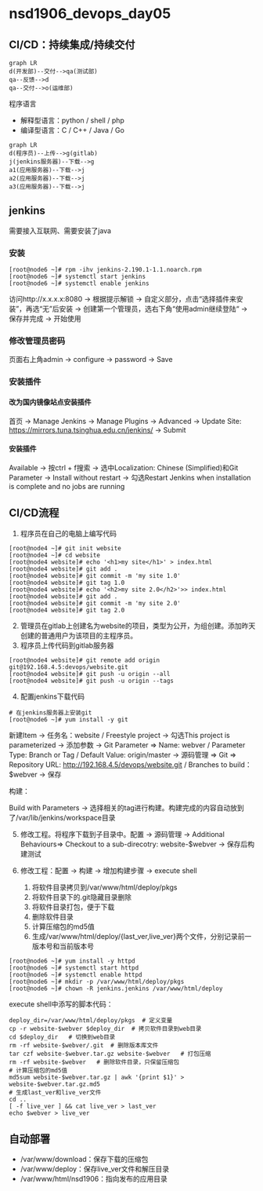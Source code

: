 # nsd1906_devops_day05

## CI/CD：持续集成/持续交付

```mermaid
graph LR
d(开发部)--交付-->qa(测试部)
qa--反馈-->d
qa--交付-->o(运维部)
```

程序语言

- 解释型语言：python / shell / php
- 编译型语言：C / C++ / Java / Go

```mermaid
graph LR
d(程序员)--上传-->g(gitlab)
j(jenkins服务器)--下载-->g
a1(应用服务器)--下载-->j
a2(应用服务器)--下载-->j
a3(应用服务器)--下载-->j
```

## jenkins

需要接入互联网、需要安装了java

### 安装

```shell
[root@node6 ~]# rpm -ihv jenkins-2.190.1-1.1.noarch.rpm 
[root@node6 ~]# systemctl start jenkins
[root@node6 ~]# systemctl enable jenkins
```

访问http://x.x.x.x:8080 -> 根据提示解锁 -> 自定义部分，点击“选择插件来安装”，再选“无”后安装 -> 创建第一个管理员，选右下角“使用admin继续登陆“ -> 保存并完成 -> 开始使用

### 修改管理员密码

页面右上角admin -> configure -> password -> Save

### 安装插件

#### 改为国内镜像站点安装插件

首页 -> Manage Jenkins -> Manage Plugins -> Advanced -> Update Site: https://mirrors.tuna.tsinghua.edu.cn/jenkins/ -> Submit

#### 安装插件

Available -> 按ctrl + f搜索 -> 选中Localization: Chinese (Simplified)和Git Parameter -> Install without restart -> 勾选Restart Jenkins when installation is complete and no jobs are running



## CI/CD流程

1. 程序员在自己的电脑上编写代码

```shell
[root@node4 ~]# git init website
[root@node4 ~]# cd website
[root@node4 website]# echo '<h1>my site</h1>' > index.html
[root@node4 website]# git add .
[root@node4 website]# git commit -m 'my site 1.0'
[root@node4 website]# git tag 1.0
[root@node4 website]# echo '<h2>my site 2.0</h2>'>> index.html 
[root@node4 website]# git add .
[root@node4 website]# git commit -m 'my site 2.0'
[root@node4 website]# git tag 2.0
```

2. 管理员在gitlab上创建名为website的项目，类型为公开，为组创建。添加昨天创建的普通用户为该项目的主程序员。
3. 程序员上传代码到gitlab服务器

```shell
[root@node4 website]# git remote add origin git@192.168.4.5:devops/website.git
[root@node4 website]# git push -u origin --all
[root@node4 website]# git push -u origin --tags
```

4. 配置jenkins下载代码

```shell
# 在jenkins服务器上安装git
[root@node6 ~]# yum install -y git
```

新建Item -> 任务名：website / Freestyle project -> 勾选This project is parameterized -> 添加参数 -> Git Parameter => Name: webver / Parameter Type: Branch or Tag  / Default Value: origin/master -> 源码管理 => Git => Repository URL: http://192.168.4.5/devops/website.git / Branches to build：$webver -> 保存

构建：

Build with Parameters -> 选择相关的tag进行构建。构建完成的内容自动放到了/var/lib/jenkins/workspace目录

5. 修改工程。将程序下载到子目录中。配置 -> 源码管理 -> Additional Behaviours=> Checkout to a sub-direcotry:  website-$webver -> 保存后构建测试

6. 修改工程：配置 -> 构建 -> 增加构建步骤 -> execute shell
   1. 将软件目录拷贝到/var/www/html/deploy/pkgs
   2. 将软件目录下的.git隐藏目录删除
   3. 将软件目录打包，便于下载
   4. 删除软件目录
   5. 计算压缩包的md5值
   6. 生成/var/www/html/deploy/{last_ver,live_ver}两个文件，分别记录前一版本号和当前版本号

```shell
[root@node6 ~]# yum install -y httpd
[root@node6 ~]# systemctl start httpd
[root@node6 ~]# systemctl enable httpd
[root@node6 ~]# mkdir -p /var/www/html/deploy/pkgs
[root@node6 ~]# chown -R jenkins.jenkins /var/www/html/deploy
```

execute shell中添写的脚本代码：

```shell
deploy_dir=/var/www/html/deploy/pkgs  # 定义变量
cp -r website-$webver $deploy_dir  # 拷贝软件目录到web目录
cd $deploy_dir   # 切换到web目录
rm -rf website-$webver/.git  # 删除版本库文件
tar czf website-$webver.tar.gz website-$webver   # 打包压缩
rm -rf website-$webver   # 删除软件目录，只保留压缩包
# 计算压缩包的md5值
md5sum website-$webver.tar.gz | awk '{print $1}' > website-$webver.tar.gz.md5
# 生成last_ver和live_ver文件
cd ..
[ -f live_ver ] && cat live_ver > last_ver
echo $webver > live_ver
```



## 自动部署

- /var/www/download：保存下载的压缩包
- /var/www/deploy：保存live_ver文件和解压目录
- /var/www/html/nsd1906：指向发布的应用目录







